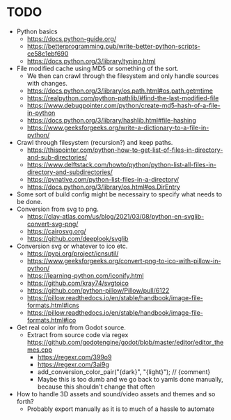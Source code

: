 # TODO

- Python basics
    - <https://docs.python-guide.org/>
    - <https://betterprogramming.pub/write-better-python-scripts-ce58c1ebf690>
    - <https://docs.python.org/3/library/typing.html>
- File modified cache using MD5 or something of the sort.
    - We then can crawl through the filesystem and only handle sources with changes.
    - <https://docs.python.org/3/library/os.path.html#os.path.getmtime>
    - <https://realpython.com/python-pathlib/#find-the-last-modified-file>
    - <https://www.debugpointer.com/python/create-md5-hash-of-a-file-in-python>
    - <https://docs.python.org/3/library/hashlib.html#file-hashing>
    - <https://www.geeksforgeeks.org/write-a-dictionary-to-a-file-in-python/>
- Crawl through filesystem (recursion?) and keep paths.
    - <https://thispointer.com/python-how-to-get-list-of-files-in-directory-and-sub-directories/>
    - <https://www.delftstack.com/howto/python/python-list-all-files-in-directory-and-subdirectories/>
    - <https://pynative.com/python-list-files-in-a-directory/>
    - <https://docs.python.org/3/library/os.html#os.DirEntry>
- Some sort of build config might be necessairy to specify what needs to be done.
- Conversion from svg to png.
    - <https://clay-atlas.com/us/blog/2021/03/08/python-en-svglib-convert-svg-png/>
    - <https://cairosvg.org/>
    - <https://github.com/deeplook/svglib>
- Conversion svg or whatever to ico etc.
    - <https://pypi.org/project/icnsutil/>
    - <https://www.geeksforgeeks.org/convert-png-to-ico-with-pillow-in-python/>
    - <https://learning-python.com/iconify.html>
    - <https://github.com/kray74/svgtoico>
    - <https://github.com/python-pillow/Pillow/pull/6122>
    - <https://pillow.readthedocs.io/en/stable/handbook/image-file-formats.html#icns>
    - <https://pillow.readthedocs.io/en/stable/handbook/image-file-formats.html#ico>
- Get real color info from Godot source.
    - Extract from source code via regex <https://github.com/godotengine/godot/blob/master/editor/editor_themes.cpp>
        - <https://regexr.com/399o9>
        - <https://regexr.com/3ai9g>
        - add_conversion_color_pair("{dark}", "{light}"); // {comment}
        - Maybe this is too dumb and we go back to yamls done manually, because this shouldn't change that often
- How to handle 3D assets and sound/video assets and themes and so forth?
    - Probably export manually as it is to much of a hassle to automate
